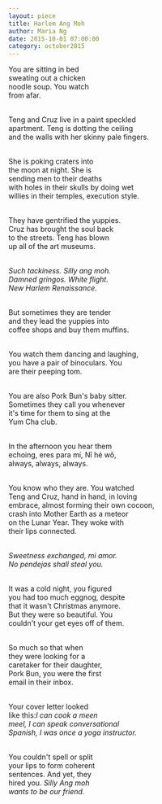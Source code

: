 ```yaml
---
layout: piece
title: Harlem Ang Moh
author: Maria Ng
date: 2015-10-01 07:00:00
category: october2015
---
```

You are sitting in bed</br>
sweating out a chicken </br>
noodle soup. You watch </br>
from afar.</br></br>

Teng and Cruz live in a paint speckled</br>
apartment. Teng is dotting the ceiling </br>
and the walls with her skinny pale fingers.</br></br>

She is poking craters into</br>
the moon at night. She is</br>
sending men to their deaths</br>
with holes in their skulls by doing wet </br>
willies in their temples, execution style.</br></br>

They have gentrified the yuppies.</br>
Cruz has brought the soul back</br>
to the streets. Teng has blown</br>
up all of the art museums.</br></br>

<i>Such tackiness. Silly ang moh.</br>
Damned gringos. White flight.</br>
New Harlem Renaissance.</i></br></br>

But sometimes they are tender</br>
and they lead the yuppies into </br>
coffee shops and buy them muffins.</br></br>

You watch them dancing and laughing, </br>
you have a pair of binoculars. You</br>
are their peeping tom.  </br></br>

You are also Pork Bun's baby sitter.</br>
Sometimes they call you whenever</br>
it's time for them to sing at the</br>
Yum Cha club. </br></br>

In the afternoon you hear them</br>
echoing, eres para mí, Nǐ hé wǒ,</br>
always, always, always.</br></br>

You know who they are. You watched </br>
Teng and Cruz, hand in hand, in loving</br>
 embrace, almost forming their own cocoon,</br>
 crash into Mother Earth as a meteor </br>
on the Lunar Year.  They woke with </br>
their lips connected.</br></br>

<i>Sweetness exchanged, mi amor.</br>
No pendejas shall steal you.</i></br></br>

It was a cold night, you figured </br>
you had too much eggnog, despite</br>
that it wasn't Christmas anymore. </br>
But they were so beautiful. You </br>
couldn't your get eyes off of them. </br></br>

So much so that when</br>
 they were looking for a</br>
 caretaker for their daughter,</br>
Pork Bun, you were the first</br>
email in their inbox.</br></br>

Your cover letter looked </br>
like this:<i>I can cook a meen</br>
meel, I can speak conversational</br>
Spanish, I was once a yoga instructor.</i></br></br>

You couldn't spell or split</br>
your lips to form coherent</br>
sentences. And yet, they</br>
hired you. <i>Silly Ang moh</br>
wants to be our friend.</i>